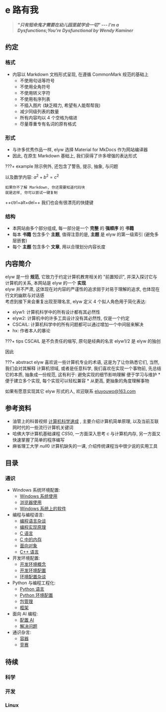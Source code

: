 # e 路有我

> _**"只有短命鬼才需要在幼儿园里就学会一切" --- I'm a Dysfunctions;You're Dysfunctional by Wendy Kaminer**_

## 约定

### 格式

* 内容以 Markdown 文档形式呈现, 在遵循 CommonMark 规范的基础上
    * 不使用句话等符号
    * 不使用全角符号
    * 不使用转义字符
    * 不使用有序列表
    * 不插入图片 (缺乏精力, 希望有人能帮帮我)
    * 减少同级列表的数量
    * 所有内容均以 4 个空格为缩进
    * 尽量尊重专有名词的原有格式

### 形式

* 与许多优秀作品一样, elyw 选择 Material for MkDocs 作为网站编译器
* 因此, 在原生 Markdown 基础上, 我们获得了许多增强的表达形式

???+ example
    除示例外, 还包含了警告, 提示, 抽象, 与问题

以及数学内容: $a^2 + b^2 = c^2$

```text
如果你不了解 Markdown, 你还需要知道代码块
就是这样, 你可以尝试一键复制
```

++ctrl+alt+del++ 我们也会有很漂亮的快捷键

### 结构

* 本网站由多个部分组成, 每一部分是一个 **完整** 的 **强顺序** 的 **书籍**
* 每本 **书籍** 包含多个 **主题**, 值得注意的是, **主题** 是 elyw 的第一级索引 (避免多层嵌套)
* 每个 **主题** 包含多个 **文章**, 用以合理划分内容长度

## 内容简介

elyw 是一份 **规范**, 它致力于约定计算机教育相关的 "前置知识", 并深入探讨它与计算机的关系, 本网站是 elyw 的一个 **实现**\
elyw 并不严肃, 这体现在对内容的严谨性的追求弱于对易于理解的追求, 也体现在行文的幽默与对话感\
考虑到接下来会重复出现至理名言, elyw 定义 4 个拟人角色用于简化表达:

* elyw1: 计算机科学中的所有设计都有其必然性
* elyw2: 计算机中的许多工具设计没有其必然性, 仅是一个约定
* CSCAIL: 计算机科学中的所有问题都可以通过增加一个中间层来解决
* hx: 作者本人的暴论

???+ tips
    CSCAIL 是不负责任的缩写, 原句是经典的名言
    elyw1/2 是 elyw 的独创

因此

???+ abstract
    elyw 喜欢说一些计算机专业的术语, 这是为了让你熟悉它们, 当然, 我们会对其解释
    计算机领域, 或者是任意科学, 我们喜欢在实现一个事物前, 先总结它的本质, 抽象成一份规范, 这有利于:
    避免实现的细节影响理解
    便于学习与维护
    * 便于建立多个实现, 每个实现可以轻松兼容
    * 从更高, 更抽象的角度理解事物

如果有愿意实现其它 elyw 形式的人, 欢迎联系 <eluyouwo@163.com>

## 参考资料

* 油管上的科普视频 [计算机科学速成](https://www.bilibili.com/video/BV1EW411u7th/) , 主要介绍计算机简单原理, 以及当前互联网时代的一些流行计算机关键词
* 哈佛大学计算机基础课程 $CS50$, 一方面深入思考 c 与计算机内存, 另一方面又快速掌握了简单的程序编写
* 麻省理工大学 $null0$ 计算机缺失的一课, 介绍传统课程当中很少说的实用工具

## 目录

### 通识

* Windows 系统环境配置:
    * [Windows 系统使用](通识/Windows系统使用)
    * [浏览器使用](通识/浏览器使用)
    * [Windows 系统上的软件](通识/Windows系统上的软件)
* 编程与编程语言:
    * [编程语言杂谈](通识/编程语言杂谈)
    * [编程实现原理](通识/编程实现原理)
    * [C 语言](通识/C语言)
    * [C 中的内存](通识/C中的内存)
    * [面向对象](通识/面向对象)
    * [C++ 语言](通识/C++语言)
* 开发环境配置:
    * [开发环境概念](通识/开发环境概念)
    * [开发环境配置](通识/开发环境配置)
    * [环境配置杂谈](通识/环境配置杂谈)
* Python 与编程工程化:
    * [Python 语言](通识/Python语言)
    * [Python 环境配置](通识/Python环境配置)
    * [包管理](通识/包管理)
    * [框架](通识/框架)
* 面向 AI 编程:
    * [配置 AI](通识/配置AI)
    * [解决问题](通识/解决问题)
* 通识杂言:
    * [容器](通识/容器)
    * [竞赛](通识/竞赛)

## 待续

### 科学

### 开发

### Linux
